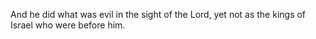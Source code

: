 And he did what was evil in the sight of the Lord, yet not as the kings of Israel who were before him.
